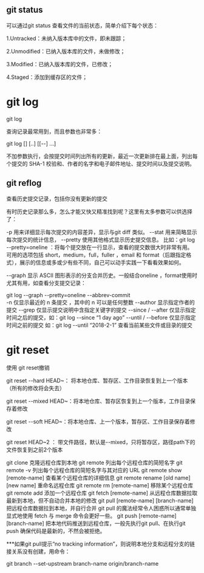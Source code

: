 ## git status
可以通过git status 查看文件的当前状态，简单介绍下每个状态：

1.Untracked：未纳入版本库中的文件，即未跟踪；

2.Unmodified：已纳入版本库的文件，未做修改；

3.Modified：已纳入版本库的文件，已修改；

4.Staged：添加到缓存区的文件；


# git log
git log  

查询记录最常用到，而且参数也非常多：

git log [<options>] [<since>..<until>] [[--] <path>...]

不加参数执行，会按提交时间列出所有的更新，最近一次更新排在最上面，列出每个提交的 SHA-1 校验和、作者的名字和电子邮件地址、提交时间以及提交说明。

## git reflog
查看历史提交记录，包括你没有更新的提交

有时历史记录那么多，怎么才能又快又精准找到呢？这里有太多参数可以供选择了：

 -p  用来详细显示每次提交的内容差异，显示与git diff 类似。
--stat   用来简略显示每次提交的统计信息，
--pretty  使用其他格式显示历史提交信息。
比如：git log --pretty=oneline ：将每个提交放在一行显示，查看的提交数很大时非常有用。可用的选项包括 short，medium，full，fuller ，email 和 format（后跟指定格式），展示的信息或多或少有些不同，自己可以动手实践一下看看效果如何。

--graph   显示 ASCII 图形表示的分支合并历史。一般结合oneline ，format使用时尤其有用，如查看分支提交记录：

git log --graph --pretty=oneline --abbrev-commit   
-n  仅显示最近的 n 条提交 ，其中的 n 可以是任何整数
--author 显示指定作者的提交
--grep  仅显示提交说明中含指定关键字的提交
--since / --after   仅显示指定时间之后的提交，如：git log --since “1 day ago”
--until / --before    仅显示指定时间之前的提交 如：git log --until “2018-2-1”
<path>  查看当前某些文件或目录的提交


# git reset
使用 git reset撤销

git reset --hard   HEAD~：  将本地仓库、暂存区、工作目录恢复到上一个版本（所有的修改将会失去）

git reset --mixed HEAD~：将本地仓库、暂存区恢复到上一个版本，工作目录保存着修改

git reset --soft HEAD~：将本地仓库、上一个版本，暂存区、工作目录保存着修改

git reset HEAD~2 <path>： 带文件路径，默认是--mixed，只将暂存区，路径path下的文件恢复到之前2个版本


git clone <url>   克隆远程仓库到本地
git remote  列出每个远程仓库的简短名字
git remote -v    列出每个远程仓库的简短名字与其对应的 URL
git remote show [remote-name]   查看某个远程仓库的详细信息
git remote rename [old name] [new name]  重命名远程仓库
git remote rm [remote-name]   移除某个远程仓库
git remote add <shortname> <url>  添加一个远程仓库
git fetch [remote-name]  从远程仓库数据拉取最新到本地，但不自动合并本地的修改
git  pull   [remote-name] [branch-name]  把远程仓库数据拉到本地，并自行合并
git pull 的魔法经常令人困惑所以通常单独显式地使用 fetch 与 merge 命令会更好一些。
git  push [remote-name] [branch-name]    把本地代码推送到远程仓库，一般先执行git pull、在执行git push  确保代码是最新的，不然会被拒绝。

***如果git pull提示“no tracking information”，则说明本地分支和远程分支的链接关系没有创建，用命令：

git branch --set-upstream branch-name origin/branch-name
